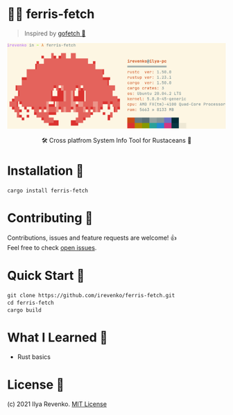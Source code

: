 # 🎨🦀 ferris-fetch
> Inspired by <a href="https://github.com/Gyro7/gofetch">gofetch 💖</a>

<p align="center"><img src="preview.png" width="800"></p>
<p align="center">🛠️ Cross platfrom System Info Tool for Rustaceans 🦀</p>


# Installation 🔨
```cargo install ferris-fetch``` <br>

# Contributing 🤝
Contributions, issues and feature requests are welcome! 👍 <br>
Feel free to check [open issues](https://github.com/irevenko/ferris-fetch/issues).

# Quick Start 🚀
```git clone https://github.com/irevenko/ferris-fetch.git``` <br>
```cd ferris-fetch``` <br>
```cargo build``` <br>

# What I Learned 🧠
- Rust basics

# License 📑 
(c) 2021 Ilya Revenko. [MIT License](https://tldrlegal.com/license/mit-license)
